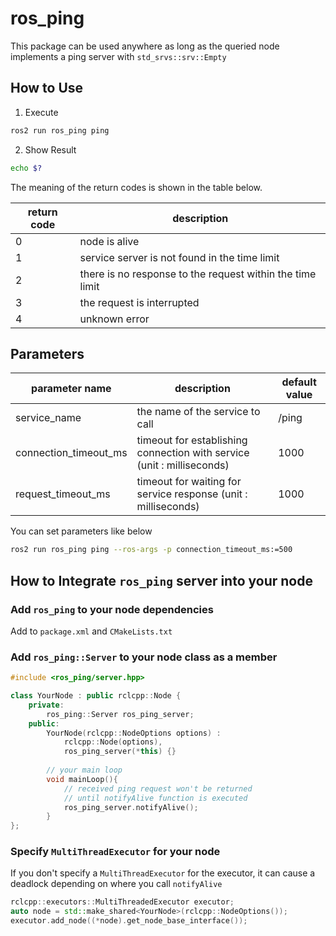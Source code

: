 # ros_ping

This package can be used anywhere as long as the queried node implements a ping server with `std_srvs::srv::Empty`

## How to Use

1. Execute
```bash
ros2 run ros_ping ping
```

2. Show Result
```bash
echo $?
```

The meaning of the return codes is shown in the table below.

| return code | description                                               |
|-------------|-----------------------------------------------------------|
| 0           | node is alive                                             |
| 1           | service server is not found in the time limit             |
| 2           | there is no response to the request within the time limit |
| 3           | the request is interrupted                                |
| 4           | unknown error                                             |

## Parameters

| parameter name        | description                                                            | default value    |
|-----------------------|------------------------------------------------------------------------|------------------|
| service_name          | the name of the service to call                                        | /ping |
| connection_timeout_ms | timeout for establishing connection with service (unit : milliseconds) | 1000             |
| request_timeout_ms    | timeout for waiting for service response (unit : milliseconds)         | 1000             | 

You can set parameters like below
```bash
ros2 run ros_ping ping --ros-args -p connection_timeout_ms:=500

```

## How to Integrate `ros_ping` server into your node

### Add `ros_ping` to your node dependencies

Add to `package.xml` and `CMakeLists.txt`

### Add `ros_ping::Server` to your node class as a member

```your_node.hpp
#include <ros_ping/server.hpp>

class YourNode : public rclcpp::Node {
    private:
        ros_ping::Server ros_ping_server;
    public:
        YourNode(rclcpp::NodeOptions options) : 
            rclcpp::Node(options),
            ros_ping_server(*this) {}
        
        // your main loop
        void mainLoop(){
            // received ping request won't be returned 
            // until notifyAlive function is executed
            ros_ping_server.notifyAlive();
        }
};
```

### Specify `MultiThreadExecutor` for your node
If you don't specify a `MultiThreadExecutor` for the executor, 
it can cause a deadlock depending on where you call `notifyAlive`
```node.cpp
rclcpp::executors::MultiThreadedExecutor executor;
auto node = std::make_shared<YourNode>(rclcpp::NodeOptions());
executor.add_node((*node).get_node_base_interface());
```
